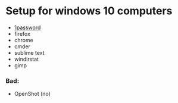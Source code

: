 # Setup for windows 10 computers

* [1password](https://1password.com/downloads/windows/)
* firefox
* chrome
* cmder
* sublime text
* windirstat
* gimp


### Bad:

* OpenShot (no)
